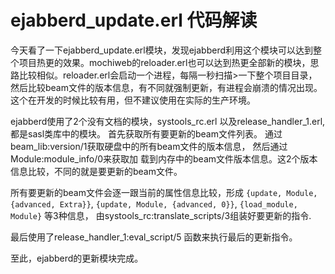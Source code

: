 # ejabberd_update.erl 代码解读
今天看了一下ejabberd_update.erl模块，发现ejabberd利用这个模块可以达到整个项目热更的效果。mochiweb的reloader.erl也可以达到热更全部新的模块，思路比较相似。reloader.erl会启动一个进程，每隔一秒扫描>一下整个项目目录，然后比较beam文件的版本信息，有不同就强制更新，有进程会崩溃的情况出现。这个在开发的时候比较有用，但不建议使用在实际的生产环境。

ejabberd使用了2个没有文档的模块，systools_rc.erl 以及release_handler_1.erl, 都是sasl类库中的模块。
首先获取所有要更新的beam文件列表。 通过beam_lib:version/1获取硬盘中的所有beam文件的版本信息， 然后通过Module:module_info/0来获取加
载到内存中的beam文件版本信息。这2个版本信息比较，不同的就是要更新的beam文件。

所有要更新的beam文件会逐一跟当前的属性信息比较，形成
`{update, Module, {advanced, Extra}}`,
`{update, Module, {advanced, 0}}`,
`{load_module, Module}` 等3种信息， 由systools_rc:translate_scripts/3组装好要更新的指令.

最后使用了release_handler_1:eval_script/5 函数来执行最后的更新指令。

至此，ejabberd的更新模块完成。
